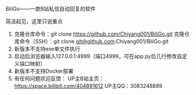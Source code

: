 BiliGo——一款B站私信自动回复的软件

简洁起见，这里只说重点

1. 克隆仓库命令：git clone https://github.com/Chiyang001/BiliGo.git
克隆仓库命令（SSH）：git clone git@github.com:Chiyang001/BiliGo.git
2. 新版本不支持exe单文件执行
3. 启动后浏览器输入127.0.0.1:4999（端口4999，可在app.py后几行修改自定义端口映射）
4. 新版本不支持Docker部署
5. 有任何问题欢迎反馈：
UP主B站主页：https://space.bilibili.com/404891612
UP主QQ：3083248889


